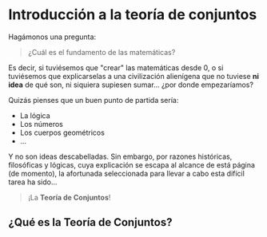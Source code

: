 # Introducción a la teoría de conjuntos

Hagámonos una pregunta:

> ¿Cuál es el fundamento de las matemáticas? 

Es decir, si tuviésemos que "crear" las matemáticas desde 0, o si tuviésemos que explicarselas a una civilización alienígena que no tuviese **ni idea** de qué son, ni siquiera supiesen sumar... ¿por donde empezaríamos?

Quizás pienses que un buen punto de partida sería:
- La lógica
- Los números
- Los cuerpos geométricos
- ...

Y no son ideas descabelladas. Sin embargo, por razones históricas, filosóficas y lógicas, cuya explicación se escapa al alcance de está página (de momento), la afortunada seleccionada para llevar a cabo esta difícil tarea ha sido...

> ¡La **Teoría de Conjuntos**!

## ¿Qué es la Teoría de Conjuntos?

